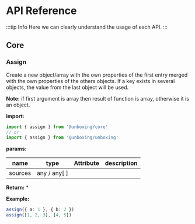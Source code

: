 # API Reference

:::tip Info
Here we can clearly understand the usage of each API.
:::

## Core

  ### Assign

   Create a new object/array with the own properties of the first entry merged with the own properties of the others objects. If a key exists in several objects, the value from the last object will be used.

   **Note:** if first argument is array then result of function is array, otherwise it is an object.

   **import:**

   ```typescript
   import { assign } from '@unboxing/core'
   // or
   import { assign } from '@unboxing/unboxing'
   ```

  **params:**

   | name | type | Attribute | description |
   | --- | --- | --- | --- |
   | sources | any / any[ ] | | |

  **Return:** *

  **Example:**
   ```typescript
   assign({ a: 1 }, { b: 2 })
   assign([1, 2, 3], [4, 5])
   ```

